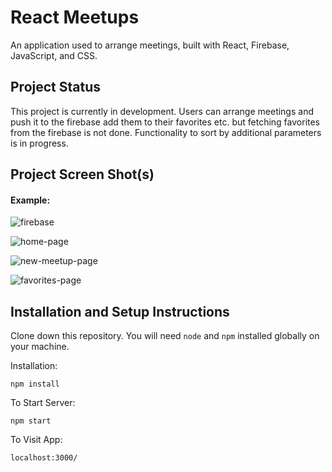 # React Meetups

An application used to arrange meetings, built with React, Firebase, JavaScript, and CSS.

## Project Status

This project is currently in development. Users can arrange meetings and push it to the firebase add them to their favorites etc. but fetching favorites from the firebase is not done. Functionality to sort by additional parameters is in progress.

## Project Screen Shot(s)

#### Example:   
![firebase](https://user-images.githubusercontent.com/55972848/130321331-b588acb6-6fcd-4b90-9753-acc73a6ab145.png)

![home-page](https://user-images.githubusercontent.com/55972848/130321186-8b13d739-d551-40a1-b0cc-8df3497093f7.png)

![new-meetup-page](https://user-images.githubusercontent.com/55972848/130321224-0230ebb9-68e1-4817-b015-dab515074fe2.png)

![favorites-page](https://user-images.githubusercontent.com/55972848/130321211-179de5d1-e8f5-4110-bf72-42b92103c807.png)

## Installation and Setup Instructions

Clone down this repository. You will need `node` and `npm` installed globally on your machine.  

Installation:

`npm install`  

To Start Server:

`npm start`  

To Visit App:

`localhost:3000/`  
